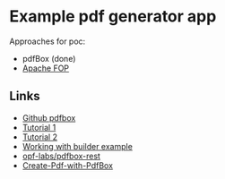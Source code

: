 # Example pdf generator app 
Approaches for poc:
* pdfBox (done)
* [Apache FOP](https://xmlgraphics.apache.org/fop/2.4/embedding.html) 
## Links 
* [Github pdfbox](https://github.com/apache/pdfbox)
* [Tutorial 1](https://www.tutorialspoint.com/pdfbox/pdfbox_quick_guide.htm)
* [Tutorial 2](http://zetcode.com/java/pdfbox/)
* [Working with builder example](https://github.com/adamclmns/pdfbox-service/blob/master/src/main/java/com/adamclmns/pdfboxservice/PDFBuilder.java)
* [opf-labs/pdfbox-rest](https://github.com/opf-labs/pdfbox-rest/blob/master/pdfbox-rest-application/src/main/java/org/verapdf/pdfbox/rest/resources/PdfBoxResource.java)
* [Create-Pdf-with-PdfBox](https://github.com/ferhatBedir/Create-Pdf-with-PdfBox/blob/master/src/main/java/com/ferhat/pdfbox/controller/PdfController.java)
